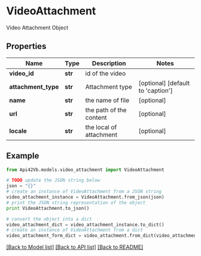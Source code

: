 # VideoAttachment

Video Attachment Object

## Properties
Name | Type | Description | Notes
------------ | ------------- | ------------- | -------------
**video_id** | **str** | id of the video | 
**attachment_type** | **str** | Attachment type | [optional] [default to 'caption']
**name** | **str** | the name of file | [optional] 
**url** | **str** | the path of the content | [optional] 
**locale** | **str** | the local of attachment | [optional] 

## Example

```python
from Api42Vb.models.video_attachment import VideoAttachment

# TODO update the JSON string below
json = "{}"
# create an instance of VideoAttachment from a JSON string
video_attachment_instance = VideoAttachment.from_json(json)
# print the JSON string representation of the object
print VideoAttachment.to_json()

# convert the object into a dict
video_attachment_dict = video_attachment_instance.to_dict()
# create an instance of VideoAttachment from a dict
video_attachment_form_dict = video_attachment.from_dict(video_attachment_dict)
```
[[Back to Model list]](../README.md#documentation-for-models) [[Back to API list]](../README.md#documentation-for-api-endpoints) [[Back to README]](../README.md)


